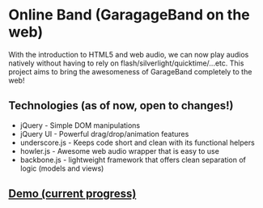 # Online Band (GaragageBand on the web)

With the introduction to HTML5 and web audio, we can now play audios natively without having to rely on flash/silverlight/quicktime/...etc. This project aims to bring the awesomeness of GarageBand completely to the web!

## Technologies (as of now, open to changes!)
- jQuery - Simple DOM manipulations
- jQuery UI - Powerful drag/drop/animation features
- underscore.js - Keeps code short and clean with its functional helpers
- howler.js - Awesome web audio wrapper that is easy to use
- backbone.js - lightweight framework that offers clean separation of logic (models and views)

## <a href="http://chenvic.com/onlineband" target="_blank">Demo (current progress) </a>
